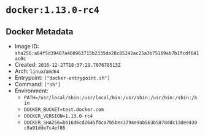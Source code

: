 # `docker:1.13.0-rc4`

## Docker Metadata

- Image ID: `sha256:a64f5d39407a460963715b2335de28c85242ac25a3b75169ab7b1fcdf641ac0c`
- Created: `2016-12-27T18:37:29.707678513Z`
- Arch: `linux`/`amd64`
- Entrypoint: `["docker-entrypoint.sh"]`
- Command: `["sh"]`
- Environment:
  - `PATH=/usr/local/sbin:/usr/local/bin:/usr/sbin:/usr/bin:/sbin:/bin`
  - `DOCKER_BUCKET=test.docker.com`
  - `DOCKER_VERSION=1.13.0-rc4`
  - `DOCKER_SHA256=bb16d6cd2645fbca7b5bec3794e9ab563b5878ddc13dee430c8a91dde7c4ef86`
